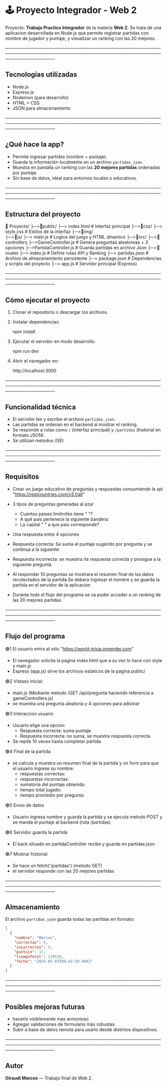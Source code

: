 # 🕹️ Proyecto Integrador - Web 2

Proyecto: **Trabajo Practico Integrador** de la materia **Web 2**. Se trata de una aplicacion desarrollada en Node.js que permite registrar partidas con nombre de jugador y puntaje, y visualizar un ranking con las 20 mejores.

────────────────────────────────────────────────────────────────────────────────────────────────────────────────────

##  Tecnologías utilizadas

- Node.js
- Express.js
- Nodemon (para desarrollo)
- HTML + CSS
- JSON para almacenamiento

────────────────────────────────────────────────────────────────────────────────────────────────────────────────────

##  ¿Qué hace la app?

- Permite ingresar partidas (nombre + puntaje).
- Guarda la información localmente en un archivo `partidas.json`.
- Muestra en pantalla un ranking con las **20 mejores partidas** ordenadas por puntaje.
- Sin base de datos, ideal para entornos locales o educativos.

────────────────────────────────────────────────────────────────────────────────────────────────────────────────────

##  Estructura del proyecto

📁 Proyecto/
├─>📁public/
   ├─> index.html            # Interfaz principal
   ├─>📁css/
      ├─> style.css              # Estilos de la interfaz
   ├─>📁img/                     
   ├─>📁js/
      ├─> main.js                # Logica del juego y HTML dinamico
├─>📁src/
   ├─>📁controllers
      ├─>GameController.js       # Genera preguntas aleatoreas + 3 opciones
      ├─>PartidaController.js    # Guarda partidas en archivo Json 
   ├─>📁routes
      ├─> index.js               # Define rutas API y Ranking
├─> partidas.json         # Archivo de almacenamiento persistente
├─> package.json          # Dependencias y scripts del proyecto
├─> app.js                # Servidor principal (Express) 

────────────────────────────────────────────────────────────────────────────────────────────────────────────────────

##  Cómo ejecutar el proyecto

1. Clonar el repositorio o descargar los archivos.
2. Instalar dependencias:

   npm install

3. Ejecutar el servidor en modo desarrollo:

   npm run dev

4. Abrir el navegador en:

   http://localhost:3000

────────────────────────────────────────────────────────────────────────────────────────────────────────────────────

##  Funcionalidad técnica

- El servidor lee y escribe el archivo `partidas.json`.
- Las partidas se ordenan en el backend al mostrar el ranking.
- Se responde a rutas como `/` (interfaz principal) y `/partidas` (historial en formato JSON).
- Se utilizan metodos /GEt

────────────────────────────────────────────────────────────────────────────────────────────────────────────────────

## Requisitos

- Crear un juego educativo de preguntas y respuestas consumiendo la api "https://restcountries.com/v3.1/all"

- 3 tipos de preguntas generadas al azar

   - Cuantos paises limitrofes tiene " "?
   - A qué país pertenece la siguiente bandera:
   - La capital "  " a que pais corresponde?

- Una respuesta entre 4 opciones 

- Respuesta correcta: Se suma el puntaje sugerido por pregunta y se continua a la siguiente

- Respuesta incorrecta: se muestra rla respuesta correcta y prosigue a la siguiente pregunta

- Al responder 10 preguntas se mostrara el resumen final de los datos recolectados de la partida
Se debera ingresar el nombre y se guarda la partida en el servidor de la aplicacion

- Durante todo el flujo del programa se va poder acceder a un ranking de las 20 mejores partidas

────────────────────────────────────────────────────────────────────────────────────────────────────────────────────

## Flujo del programa

🟢1 El usuario entra al sitio "https://world-trivia.onrender.com"
   - El navegador solicita la pagina index.html que a su vez lo hace con style y main.js
   - Express (app.js) sirve los archivos estaticos de la pagina public/

🟢2 Vistaso inicial:
   - main.js (Mediante metodo /GET /api/pregunta haciendo referencia a gameControllers.js)
   - se muestra una pregunta aleatoria y 4 opciones para adivinar

🟢3 Interaccion usuario
   - Usuario elige una opcion:
      - Respuesta correcta: suma puntaje
      - Respuesta incorrecta: no suma, se muestra respuesta correcta
   - Se repite 10 veces hasta completar partida

🟢4 Final de la partida
   - se calcula y muestra un resumen final de la partida y un form para que el usuario ingrese su nombre:
      - respuestas correctas: 
      - respuestas incorrectas:
      - sumatoria del puntaje obtenido:
      - tiempo total jugado:
      - tiempo promedio por pregunta:

🟢5 Envio de datos
   - Usuario ingresa nombre y guarda la partida y se ejecuta metodo POST y se manda el puntaje al backend (ruta /partidas)

🟢6 Servidor guarda la partida
   - El back situado en partidaController recibe y guarda en partidas.json

🟢7 Mostrar historial:
   - Se hace un fetch('/partidas') (metodo GET)
   - el servidor responde con las 20 mejores partidas



────────────────────────────────────────────────────────────────────────────────────────────────────────────────────

##  Almacenamiento

El archivo `partidas.json` guarda todas las partidas en formato:

```json
[
  {
    "nombre": "Marcos",
    "correctas": 5,
    "incorrectas": 5,
    "puntaje": 17,
    "tiempoTotal": 139520,
    "fecha": "2025-05-03T04:42:50.994Z"
  }
]
```
────────────────────────────────────────────────────────────────────────────────────────────────────────────────────

##  Posibles mejoras futuras
- hacerlo visiblemente mas armonioso
- Agregar validaciones de formulario más robustas.
- Subir a base de datos remota para usarlo desde distintos dispositivos.

────────────────────────────────────────────────────────────────────────────────────────────────────────────────────

##  Autor

**Giraudi Marcos** — Trabajo final de Web 2.
